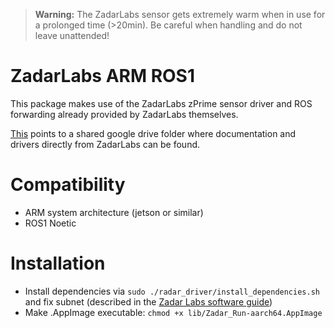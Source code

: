 > **Warning:** The ZadarLabs sensor gets extremely warm when in use for a prolonged time (>20min). Be careful when handling and do not leave unattended!

# ZadarLabs ARM ROS1
This package makes use of the ZadarLabs zPrime sensor driver and ROS forwarding already provided by ZadarLabs themselves.

[This](https://drive.google.com/drive/folders/1bJ4ibK7RHQM8SHc3ZKR3BKbj1RCiZthW?usp=drive_link) points to a shared google drive folder where documentation and drivers directly from ZadarLabs can be found.

# Compatibility
- ARM system architecture (jetson or similar)
- ROS1 Noetic

# Installation
- Install dependencies via `sudo ./radar_driver/install_dependencies.sh` and fix subnet (described in the [Zadar Labs software guide](./Zadar%20Labs%20Software%20Guide%20-%20v%203.1.0-1.pdf))
- Make .AppImage executable: `chmod +x lib/Zadar_Run-aarch64.AppImage`
